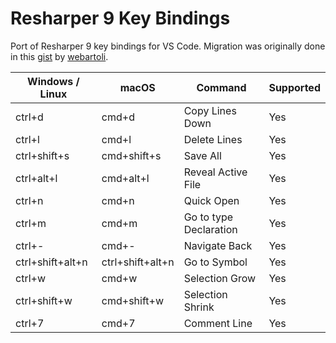 # Resharper 9 Key Bindings

Port of Resharper 9 key bindings for VS Code. Migration was originally done in
this [gist](https://gist.github.com/webartoli/de2d33fd193937e7512a) by
[webartoli](https://github.com/webartoli).

| Windows / Linux  | macOS            | Command                | Supported |
| ---------------- | ---------------- | ---------------------- | --------- |
| ctrl+d           | cmd+d            | Copy Lines Down        | Yes       |
| ctrl+l           | cmd+l            | Delete Lines           | Yes       |
| ctrl+shift+s     | cmd+shift+s      | Save All               | Yes       |
| ctrl+alt+l       | cmd+alt+l        | Reveal Active File     | Yes       |
| ctrl+n           | cmd+n            | Quick Open             | Yes       |
| ctrl+m           | cmd+m            | Go to type Declaration | Yes       |
| ctrl+-           | cmd+-            | Navigate Back          | Yes       |
| ctrl+shift+alt+n | ctrl+shift+alt+n | Go to Symbol           | Yes       |
| ctrl+w           | cmd+w            | Selection Grow         | Yes       |
| ctrl+shift+w     | cmd+shift+w      | Selection Shrink       | Yes       |
| ctrl+7           | cmd+7            | Comment Line           | Yes       |
